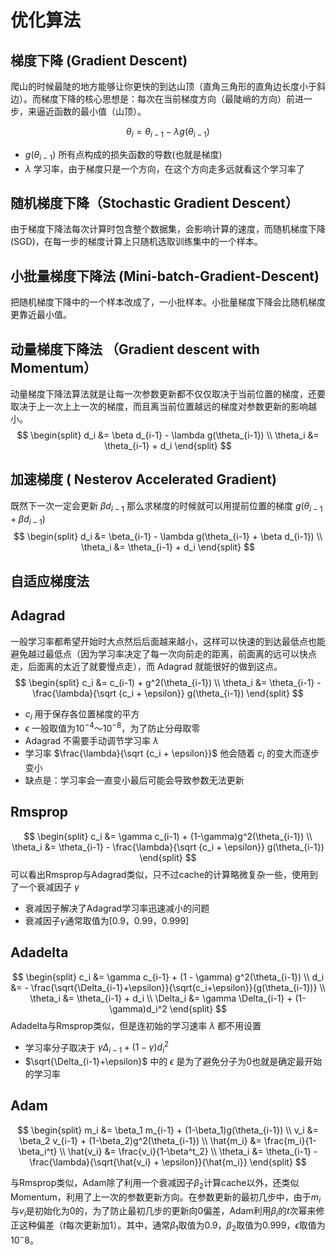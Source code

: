 # 优化算法

## 梯度下降 (Gradient Descent)

爬山的时候最陡的地方能够让你更快的到达山顶（直角三角形的直角边长度小于斜边）。而梯度下降的核心思想是：每次在当前梯度方向（最陡峭的方向）前进一步，来逼近函数的最小值（山顶）。

$$
\theta_i = \theta_{i-1} - \lambda g(\theta_{i-1})
$$

+ $g(\theta_{i-1})$ 所有点构成的损失函数的导数(也就是梯度)
+ $\lambda$ 学习率，由于梯度只是一个方向，在这个方向走多远就看这个学习率了

## 随机梯度下降（Stochastic Gradient Descent）

 由于梯度下降法每次计算时包含整个数据集，会影响计算的速度，而随机梯度下降(SGD)，在每一步的梯度计算上只随机选取训练集中的一个样本。

## 小批量梯度下降法 (Mini-batch-Gradient-Descent)

把随机梯度下降中的一个样本改成了，一小批样本。小批量梯度下降会比随机梯度更靠近最小值。

## 动量梯度下降法 （Gradient descent with Momentum）

动量梯度下降法算法就是让每一次参数更新都不仅仅取决于当前位置的梯度，还要取决于上一次上上一次的梯度，而且离当前位置越远的梯度对参数更新的影响越小。
$$
\begin{split}
d_i &= \beta d_{i-1} - \lambda g(\theta_{i-1}) \\
\theta_i &= \theta_{i-1} +  d_i
\end{split}
$$

## 加速梯度 ( Nesterov Accelerated Gradient)

既然下一次一定会更新 $\beta d_{i-1}$ 那么求梯度的时候就可以用提前位置的梯度 $g(\theta_{i-1} + \beta d_{i-1})$
$$
\begin{split}
d_i &= \beta_{i-1} - \lambda g(\theta_{i-1} + \beta d_{i-1}) \\
\theta_i &= \theta_{i-1} + d_i
\end{split}
$$

## 自适应梯度法

## Adagrad

一般学习率都希望开始时大点然后后面越来越小，这样可以快速的到达最低点也能避免越过最低点（因为学习率决定了每一次向前走的距离，前面离的远可以快点走，后面离的太近了就要慢点走），而 Adagrad 就能很好的做到这点。
$$
\begin{split}
c_i &= c_(i-1) + g^2(\theta_{i-1}) \\
\theta_i &= \theta_{i-1} - \frac{\lambda}{\sqrt {c_i + \epsilon}} g(\theta_{i-1})
\end{split}
$$

+ $c_i$ 用于保存各位置梯度的平方
+ $\epsilon$ 一般取值为$10^{-4}$～$10^{-8}$，为了防止分母取零
+ Adagrad 不需要手动调节学习率 $\lambda$
+ 学习率 $\frac{\lambda}{\sqrt {c_i + \epsilon}}$ 他会随着 $c_i$ 的变大而逐步变小
+ 缺点是：学习率会一直变小最后可能会导致参数无法更新

## Rmsprop

$$
\begin{split}
c_i &= \gamma c_(i-1) + (1-\gamma)g^2(\theta_{i-1}) \\
\theta_i &= \theta_{i-1} - \frac{\lambda}{\sqrt {c_i + \epsilon}} g(\theta_{i-1})
\end{split}
$$
可以看出Rmsprop与Adagrad类似，只不过cache的计算略微复杂一些，使用到了一个衰减因子 $\gamma$

+ 衰减因子解决了Adagrad学习率迅速减小的问题
+ 衰减因子$\gamma$通常取值为$[0.9，0.99，0.999]$

## Adadelta

$$
\begin{split}
c_i &= \gamma c_{i-1} + (1 - \gamma) g^2(\theta_{i-1}) \\
d_i &= - \frac{\sqrt{\Delta_{i-1}+\epsilon}}{\sqrt{c_i+\epsilon}}{g(\theta_{i-1})} \\
\theta_i &= \theta_{i-1} + d_i \\
\Delta_i &= \gamma \Delta_{i-1} + (1-\gamma)d_i^2
\end{split}
$$
Adadelta与Rmsprop类似，但是连初始的学习速率 $\lambda$ 都不用设置

+ 学习率分子取决于 $\gamma \Delta_{i-1} + (1-\gamma)d_i^2$
+ $\sqrt{\Delta_{i-1}+\epsilon}$ 中的 $\epsilon$ 是为了避免分子为0也就是确定最开始的学习率

## Adam

$$
\begin{split}
m_i &= \beta_1 m_{i-1} + (1-\beta_1)g(\theta_{i-1}) \\
v_i &= \beta_2 v_{i-1} + (1-\beta_2)g^2(\theta_{i-1}) \\
\hat{m_i} &= \frac{m_i}{1-\beta_i^t} \\
\hat{v_i} &= \frac{v_i}{1-\beta^t_2} \\
\theta_i &= \theta_{i-1} - \frac{\lambda}{\sqrt{\hat{v_i} + \epsilon}}{\hat{m_i}}
\end{split}
$$

与Rmsprop类似，Adam除了利用一个衰减因子$\beta_2$计算cache以外，还类似Momentum，利用了上一次的参数更新方向。在参数更新的最初几步中，由于$m_i$与$v_i$是初始化为0的，为了防止最初几步的更新向0偏差，Adam利用$\beta_i$的$t$次幂来修正这种偏差（$t$每次更新加1）。其中，通常$\beta_1$取值为0.9，$\beta_2$取值为0.999，$\epsilon$取值为$10^-8$。

